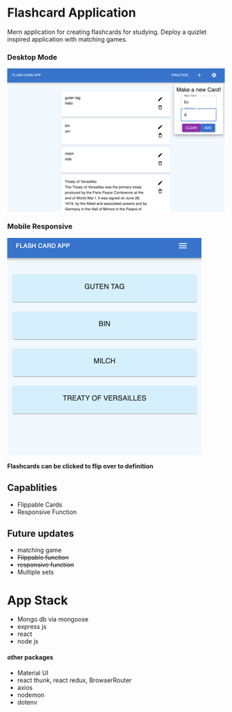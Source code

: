 # Flashcard Application

Mern application for creating flashcards for studying.
Deploy a quizlet inspired application with matching games.

### Desktop Mode

![Desktop](./github_images/desktop.png)

### Mobile Responsive

![Mobile](./github_images/mobile.png)

<figcaption ><b>Flashcards can be clicked to flip over to definition</b></figcaption>

## Capablities

- Flippable Cards
- Responsive Function

## Future updates

- matching game
- ~~Flippable function~~
- ~~responsive function~~
- Multiple sets

# App Stack

- Mongo db via mongoose
- express js
- react
- node js

#### other packages

- Material UI
- react thunk, react redux, BrowserRouter
- axios
- nodemon
- dotenv
